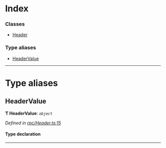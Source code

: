 

# Index

### Classes

* [Header](../classes/_rpc_header_.header.md)

### Type aliases

* [HeaderValue](_rpc_header_.md#headervalue)

---

# Type aliases

<a id="headervalue"></a>

##  HeaderValue

**Ƭ HeaderValue**: *`object`*

*Defined in [rpc/Header.ts:15](https://github.com/polkadot-js/api/blob/f8f05ba/packages/types/src/rpc/Header.ts#L15)*

#### Type declaration

___

